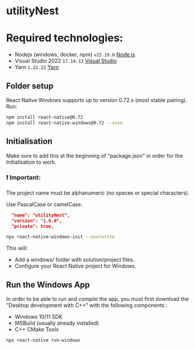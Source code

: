 # utilityNest

# Required technologies:

- Nodejs (windows, docker, npm) `v22.19.0` [Node.js](https://nodejs.org/en/download)
- Visual Studio 2022 `17.14.13` [Visual Studio](https://visualstudio.microsoft.com/)
- Yarn `1.22.22` [Yarn](https://classic.yarnpkg.com/en/docs/install#windows-stable)

## Folder setup

React Native Windows supports up to version 0.72.x (most stable pairing). Run:

```bash
npm install react-native@0.72
npm install react-native-windows@0.72 --save
```

## Initialisation

Make sure to add this at the beginning of "package.json" in order for the Initialisation to work.

### ❗ Important:

The project name must be alphanumeric (no spaces or special characters).

Use PascalCase or camelCase.

```json
  "name": "utilityNest",
  "version": "1.0.0",
  "private": true,
```

```bash
npx react-native-windows-init --overwrite
```

This will:

- Add a windows/ folder with solution/project files.
- Configure your React Native project for Windows.

## Run the Windows App

In order to be able to run and compile the app, you must first download the "Desktop development with C++" with the following components :

- Windows 10/11 SDK
- MSBuild (usually already installed)
- C++ CMake Tools

```bash
npx react-native run-windows
```
